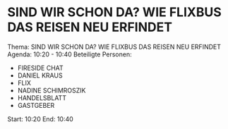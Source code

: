 # SIND WIR SCHON DA? WIE FLIXBUS DAS REISEN NEU ERFINDET
Thema: SIND WIR SCHON DA? WIE FLIXBUS DAS REISEN NEU ERFINDET
Agenda: 10:20 - 10:40
Beteiligte Personen:
- FIRESIDE CHAT
- DANIEL KRAUS
- FLIX
- NADINE SCHIMROSZIK
- HANDELSBLATT
- GASTGEBER

Start: 10:20
End: 10:40
